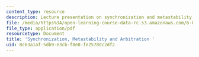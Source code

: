 ```yaml
---
content_type: resource
description: Lecture presentation on synchronization and metastability, and arbitration.
file: /media/https%3A/open-learning-course-data-rc.s3.amazonaws.com/6-004-computation-structures-spring-2009/8c63a1af5db9e3cbf8e8fe2578dc2df2_MIT6_004s09_lec07.pdf
file_type: application/pdf
resourcetype: Document
title: 'Synchronization, Metastability and Arbitration '
uid: 8c63a1af-5db9-e3cb-f8e8-fe2578dc2df2
---
```

